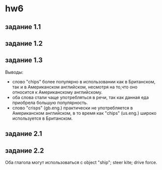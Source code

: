 # hw6
## задание 1.1


## задание 1.2

## задание 1.3

Выводы:
- слово "chips" более популярно в использовании как в Британском, так и в Американском английском, несмотря на то,что оно относится к Американскому английскому.
- оба слова стали чаще употребляться в речи, так как данная еда приобрела большую популярность.
- слово "crisps" (gb.eng.) практически не употребляется в Американском английском, в то время как "chips" (us.eng.) широко используется в Британском.

## задание 2.1


## задание 2.2

Оба глагола могут использоваться с object "ship"; steer kite; drive force.
